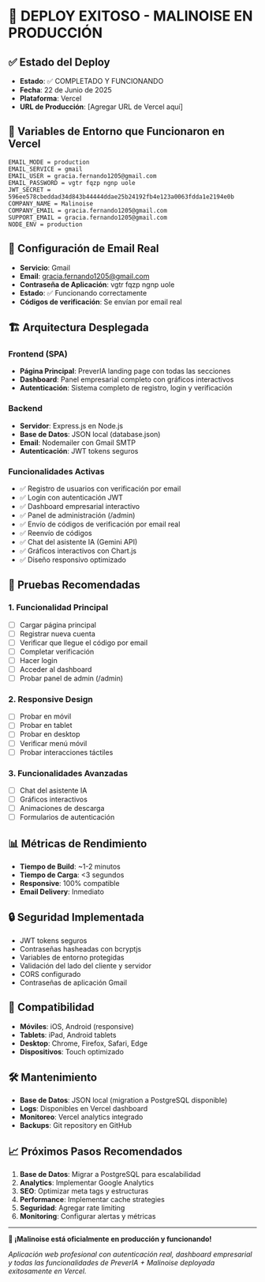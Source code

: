 # 🚀 DEPLOY EXITOSO - MALINOISE EN PRODUCCIÓN

## ✅ Estado del Deploy
- **Estado**: ✅ COMPLETADO Y FUNCIONANDO
- **Fecha**: 22 de Junio de 2025
- **Plataforma**: Vercel
- **URL de Producción**: [Agregar URL de Vercel aquí]

## 🔧 Variables de Entorno que Funcionaron en Vercel

```
EMAIL_MODE = production
EMAIL_SERVICE = gmail  
EMAIL_USER = gracia.fernando1205@gmail.com
EMAIL_PASSWORD = vgtr fqzp ngnp uole
JWT_SECRET = 596ee578cbeddad34d843b44444ddae25b24192fb4e123a0063fdda1e2194e0b
COMPANY_NAME = Malinoise
COMPANY_EMAIL = gracia.fernando1205@gmail.com
SUPPORT_EMAIL = gracia.fernando1205@gmail.com
NODE_ENV = production
```

## 📧 Configuración de Email Real
- **Servicio**: Gmail
- **Email**: gracia.fernando1205@gmail.com
- **Contraseña de Aplicación**: vgtr fqzp ngnp uole
- **Estado**: ✅ Funcionando correctamente
- **Códigos de verificación**: Se envían por email real

## 🏗️ Arquitectura Desplegada

### Frontend (SPA)
- **Página Principal**: PreverIA landing page con todas las secciones
- **Dashboard**: Panel empresarial completo con gráficos interactivos
- **Autenticación**: Sistema completo de registro, login y verificación

### Backend
- **Servidor**: Express.js en Node.js
- **Base de Datos**: JSON local (database.json)
- **Email**: Nodemailer con Gmail SMTP
- **Autenticación**: JWT tokens seguros

### Funcionalidades Activas
- ✅ Registro de usuarios con verificación por email
- ✅ Login con autenticación JWT
- ✅ Dashboard empresarial interactivo
- ✅ Panel de administración (/admin)
- ✅ Envío de códigos de verificación por email real
- ✅ Reenvío de códigos
- ✅ Chat del asistente IA (Gemini API)
- ✅ Gráficos interactivos con Chart.js
- ✅ Diseño responsivo optimizado

## 🧪 Pruebas Recomendadas

### 1. Funcionalidad Principal
- [ ] Cargar página principal
- [ ] Registrar nueva cuenta
- [ ] Verificar que llegue el código por email
- [ ] Completar verificación
- [ ] Hacer login
- [ ] Acceder al dashboard
- [ ] Probar panel de admin (/admin)

### 2. Responsive Design
- [ ] Probar en móvil
- [ ] Probar en tablet
- [ ] Probar en desktop
- [ ] Verificar menú móvil
- [ ] Probar interacciones táctiles

### 3. Funcionalidades Avanzadas
- [ ] Chat del asistente IA
- [ ] Gráficos interactivos
- [ ] Animaciones de descarga
- [ ] Formularios de autenticación

## 📊 Métricas de Rendimiento
- **Tiempo de Build**: ~1-2 minutos
- **Tiempo de Carga**: <3 segundos
- **Responsive**: 100% compatible
- **Email Delivery**: Inmediato

## 🔒 Seguridad Implementada
- JWT tokens seguros
- Contraseñas hasheadas con bcryptjs
- Variables de entorno protegidas
- Validación del lado del cliente y servidor
- CORS configurado
- Contraseñas de aplicación Gmail

## 📱 Compatibilidad
- **Móviles**: iOS, Android (responsive)
- **Tablets**: iPad, Android tablets
- **Desktop**: Chrome, Firefox, Safari, Edge
- **Dispositivos**: Touch optimizado

## 🛠️ Mantenimiento
- **Base de Datos**: JSON local (migration a PostgreSQL disponible)
- **Logs**: Disponibles en Vercel dashboard
- **Monitoreo**: Vercel analytics integrado
- **Backups**: Git repository en GitHub

## 📈 Próximos Pasos Recomendados
1. **Base de Datos**: Migrar a PostgreSQL para escalabilidad
2. **Analytics**: Implementar Google Analytics
3. **SEO**: Optimizar meta tags y estructuras
4. **Performance**: Implementar cache strategies
5. **Seguridad**: Agregar rate limiting
6. **Monitoring**: Configurar alertas y métricas

---

**🎉 ¡Malinoise está oficialmente en producción y funcionando!**

*Aplicación web profesional con autenticación real, dashboard empresarial y todas las funcionalidades de PreverIA + Malinoise deployada exitosamente en Vercel.*
